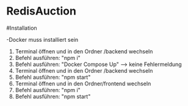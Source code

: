 # RedisAuction

#Installation

-Docker muss installiert sein

1. Terminal öffnen und in den Ordner /backend wechseln
2. Befehl ausführen: "npm i"
3. Befehl ausführen: "Docker Compose Up" --> keine Fehlermeldung
4. Terminal öffnen und in den Ordner /backend wechseln
5. Befehl ausführen: "npm start"
6. Terminal öffnen und in den Ordner/frontend wechseln
7. Befehl ausführen: "npm i"
8. Befehl ausführen: "npm start"